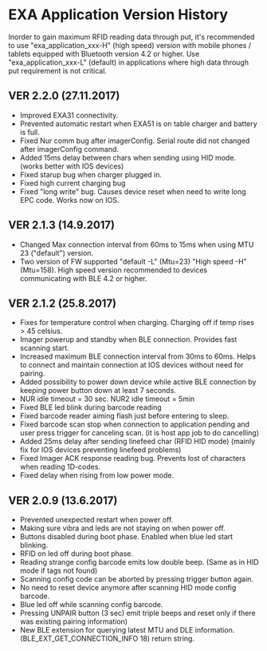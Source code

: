 # EXA Application Version History

Inorder to gain maximum RFID reading data through put, it's recommended to use "exa_application_xxx-H" (high speed) version with mobile phones / tablets equipped with Bluetooth version 4.2 or higher.
Use "exa_application_xxx-L" (default) in applications where high data through put requirement is not critical.


## VER 2.2.0 (27.11.2017)

* Improved EXA31 connectivity.
* Prevented automatic restart when EXA51 is on table charger and battery is full.
* Fixed Nur comm bug after imagerConfig. Serial route did not changed after imagerConfig command.
* Added 15ms delay between chars when sending using HID mode. (works better with IOS devices)
* Fixed starup bug when charger plugged in.
* Fixed high current charging bug
* Fixed "long write" bug. Causes device reset when need to write long EPC code. Works now on IOS.

## VER 2.1.3 (14.9.2017)

* Changed Max connection interval from 60ms to 15ms when using MTU 23 ("default") version.
* Two version of FW supported "default -L" (Mtu=23) "High speed -H" (Mtu=158). High speed version recommended to devices communicating with BLE 4.2 or higher.

## VER 2.1.2 (25.8.2017)

* Fixes for temperature control when charging. Charging off if temp rises > 45 celsius.
* Imager powerup and standby when BLE connection. Provides fast scanning start.
* Increased maximum BLE connection interval from 30ms to 60ms. Helps to connect and maintain connection at IOS devices without need for pairing.
* Added possibility to power down device while active BLE connection by keeping power button down at least 7 seconds.
* NUR idle timeout = 30 sec. NUR2 idle timeout = 5min
* Fixed BLE led blink during barcode reading
* Fixed barcode reader aiming flash just before entering to sleep.
* Fixed barcode scan stop when connection to application pending and user press trigger for canceling scan. (it is host app job to do cancelling)
* Added 25ms delay after sending linefeed char (RFID HID mode) (mainly fix for IOS devices preventing linefeed problems)
* Fixed Imager ACK response reading bug. Prevents lost of characters when reading 1D-codes.
* Fixed delay when rising from low power mode.

## VER 2.0.9 (13.6.2017)

* Prevented unexpected restart when power off.
* Making sure vibra and leds are not staying on when power off.
* Buttons disabled during boot phase. Enabled when blue led start blinking.
* RFID on led off during boot phase.
* Reading strange config barcode emits low double beep. (Same as in HID mode if tags not found)
* Scanning config code can be aborted by pressing trigger button again.
* No need to reset device anymore after scanning HID mode config barcode. 
* Blue led off while scanning config barcode.
* Pressing UNPAIR button (3 sec) emit triple beeps and reset only if there was existing pairing information)
* New BLE extension for querying latest MTU and DLE information. (BLE_EXT_GET_CONNECTION_INFO 18) return string.

